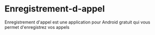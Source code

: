 # Enregistrement-d-appel
Enregistrement d'appel est une application pour Android gratuit qui vous permet d'enregistrez vos appels
